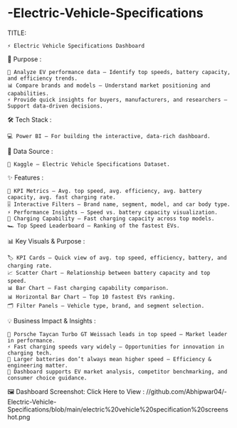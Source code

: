 # -Electric-Vehicle-Specifications
TITLE:

    ⚡ Electric Vehicle Specifications Dashboard

🎯 Purpose :

    📍 Analyze EV performance data – Identify top speeds, battery capacity, and efficiency trends.
    📊 Compare brands and models – Understand market positioning and capabilities.
    ⚡ Provide quick insights for buyers, manufacturers, and researchers – Support data-driven decisions.

🛠 Tech Stack :

    💻 Power BI – For building the interactive, data-rich dashboard.

📂 Data Source :

    📑 Kaggle – Electric Vehicle Specifications Dataset.

✨ Features :

    🚗 KPI Metrics – Avg. top speed, avg. efficiency, avg. battery capacity, avg. fast charging rate.
    🎚 Interactive Filters – Brand name, segment, model, and car body type.
    ⚡ Performance Insights – Speed vs. battery capacity visualization.
    🔋 Charging Capability – Fast charging capacity across top models.
    🏎 Top Speed Leaderboard – Ranking of the fastest EVs.

📊 Key Visuals & Purpose :

    🏷 KPI Cards – Quick view of avg. top speed, efficiency, battery, and charging rate.
    📈 Scatter Chart – Relationship between battery capacity and top speed.
    📊 Bar Chart – Fast charging capability comparison.
    📊 Horizontal Bar Chart – Top 10 fastest EVs ranking.
    🗂 Filter Panels – Vehicle type, brand, and segment selection.

💡 Business Impact & Insights :

    📍 Porsche Taycan Turbo GT Weissach leads in top speed – Market leader in performance.
    ⚡ Fast charging speeds vary widely – Opportunities for innovation in charging tech.
    🔋 Larger batteries don’t always mean higher speed – Efficiency & engineering matter.
    🚀 Dashboard supports EV market analysis, competitor benchmarking, and consumer choice guidance.

🖼 Dashboard Screenshot: Click Here to View :
//github.com/Abhipwar04/-Electric-Vehicle-Specifications/blob/main/electric%20vehicle%20specification%20screenshot.png
